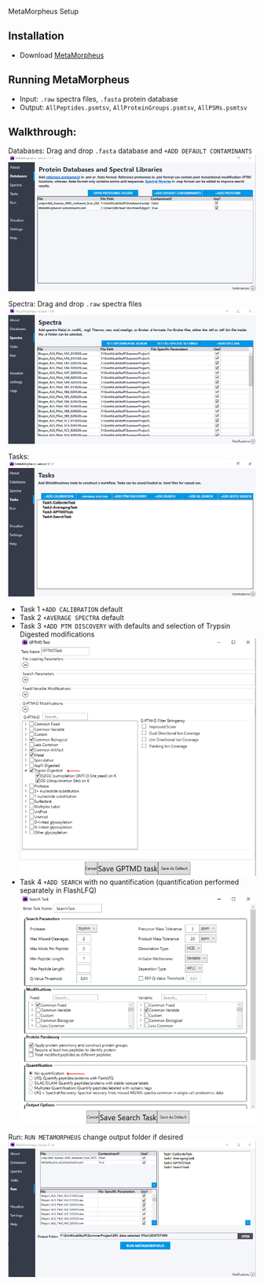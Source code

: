 MetaMorpheus Setup

## Installation
- Download [MetaMorpheus](https://github.com/smith-chem-wisc/MetaMorpheus?tab=readme-ov-file)

## Running MetaMorpheus
- Input: `.raw` spectra files, `.fasta` protein database
- Output: `AllPeptides.psmtsv`, `AllProteinGroups.psmtsv`, `AllPSMs.psmtsv`

## Walkthrough:
Databases: Drag and drop `.fasta` database and `+ADD DEFAULT CONTAMINANTS`
![Database](./assets/images/MM_Database.png)

Spectra: Drag and drop `.raw` spectra files
![Spectra](./assets/images/MM_Spectra.png)

Tasks: 
![Tasks](./assets/images/MM_Tasks.png)
- Task 1 `+ADD CALIBRATION` default
- Task 2 `+AVERAGE SPECTRA` default
- Task 3 `+ADD PTM DISCOVERY` with defaults and selection of Trypsin Digested modifications
    ![GPTMD](./assets/images/MM_GPTMD.png)
- Task 4 `+ADD SEARCH` with no quantification (quantification performed separately in FlashLFQ)
    ![Search](./assets/images/MM_Search.png)

Run: `RUN METAMORPHEUS` change output folder if desired
![Run](./assets/images/MM_Run.png)
